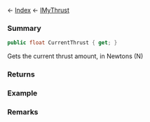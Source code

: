 ← [Index](Api-Index) ← [IMyThrust](Sandbox.ModAPI.Ingame.IMyThrust)

### Summary

```csharp
public float CurrentThrust { get; }
```

Gets the current thrust amount, in Newtons (N)

### Returns

### Example

### Remarks

